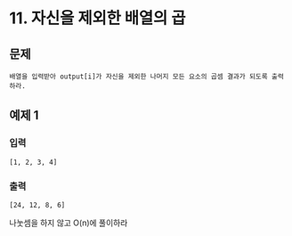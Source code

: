 # 11. 자신을 제외한 배열의 곱
## 문제
```
배열을 입력받아 output[i]가 자신을 제외한 나머지 모든 요소의 곱셈 결과가 되도록 출력하라.
```

## 예제 1
### 입력
```
[1, 2, 3, 4]
```
### 출력
```
[24, 12, 8, 6]
```
나눗셈을 하지 않고 O(n)에 풀이하라